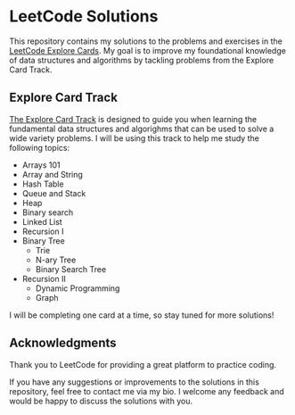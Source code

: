 # LeetCode Solutions

This repository contains my solutions to the problems and exercises in the [LeetCode Explore Cards]("https://leetcode.com/explore/"). My goal is to improve my foundational knowledge of data structures and algorithms by tackling problems from the Explore Card Track.

## Explore Card Track

[The Explore Card Track](https://leetcode.com/explore/featured/card/the-leetcode-beginners-guide/679/sql-syntax/4358/) is designed to guide you when learning the fundamental data structures and algorighms that can be used to solve a wide variety problems. I will be using this track to help me study the following topics:

* Arrays 101
* Array and String
* Hash Table
* Queue and Stack
* Heap
* Binary search
* Linked List
* Recursion I
* Binary Tree
    * Trie
    * N-ary Tree
    * Binary Search Tree
* Recursion II
    * Dynamic Programming
    * Graph

I will be completing one card at a time, so stay tuned for more solutions!

## Acknowledgments

Thank you to LeetCode for providing a great platform to practice coding.

If you have any suggestions or improvements to the solutions in this repository, feel free to contact me via my bio. I welcome any feedback and would be happy to discuss the solutions with you.
